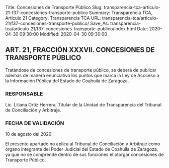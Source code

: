 Title: Concesiones de Transporte Público
Slug: transparencia-tca-articulo-21-f37-concesiones-transporte-publico
Summary: Transparencia TCA, Artículo 21
Category: Transparencia TCA
URL: transparencia-tca/articulo-21/f37-concesiones-transporte-publico/
Save_As: transparencia-tca/articulo-21/f37-concesiones-transporte-publico/index.html
Date: 2020-04-30 09:30:00
Modified: 2020-04-30 09:30:00


## ART. 21, FRACCIÓN XXXVII. CONCESIONES DE TRANSPORTE PÚBLICO

Tratándose de concesiones de transporte público, se deberá de publicar además de manera enunciativa los puntos que marca la Ley de Accceso a la Información Pública del Estado de Coahuila de Zaragoza.

### RESPONSABLE

Lic. Liliana Ortiz Herrera, Titular de la Unidad de Transparencia del Tribunal de Conciliación y Arbitraje.

### FECHA DE VALIDACIÓN

10 de agosto del 2020

El presente apartado no aplica al Tribunal de Conciliación y Arbitraje como órgano integrante del Poder Judicial del Estado de Coahuila de Zaragoza, ya que no se comprende dentro de sus funciones el otorgar concesiones de Transporte Público.



